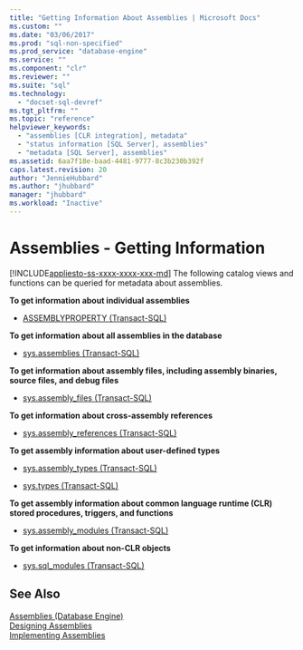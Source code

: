 ```yaml
---
title: "Getting Information About Assemblies | Microsoft Docs"
ms.custom: ""
ms.date: "03/06/2017"
ms.prod: "sql-non-specified"
ms.prod_service: "database-engine"
ms.service: ""
ms.component: "clr"
ms.reviewer: ""
ms.suite: "sql"
ms.technology: 
  - "docset-sql-devref"
ms.tgt_pltfrm: ""
ms.topic: "reference"
helpviewer_keywords: 
  - "assemblies [CLR integration], metadata"
  - "status information [SQL Server], assemblies"
  - "metadata [SQL Server], assemblies"
ms.assetid: 6aa7f18e-baad-4481-9777-8c3b230b392f
caps.latest.revision: 20
author: "JennieHubbard"
ms.author: "jhubbard"
manager: "jhubbard"
ms.workload: "Inactive"
---
```

# Assemblies - Getting Information
[!INCLUDE[appliesto-ss-xxxx-xxxx-xxx-md](../../includes/appliesto-ss-xxxx-xxxx-xxx-md.md)]
  The following catalog views and functions can be queried for metadata about assemblies.  
  
 **To get information about individual assemblies**  
  
-   [ASSEMBLYPROPERTY &#40;Transact-SQL&#41;](../../t-sql/functions/assemblyproperty-transact-sql.md)  
  
 **To get information about all assemblies in the database**  
  
-   [sys.assemblies &#40;Transact-SQL&#41;](../../relational-databases/system-catalog-views/sys-assemblies-transact-sql.md)  
  
 **To get information about assembly files, including assembly binaries, source files, and debug files**  
  
-   [sys.assembly_files &#40;Transact-SQL&#41;](../../relational-databases/system-catalog-views/sys-assembly-files-transact-sql.md)  
  
 **To get information about cross-assembly references**  
  
-   [sys.assembly_references &#40;Transact-SQL&#41;](../../relational-databases/system-catalog-views/sys-assembly-references-transact-sql.md)  
  
 **To get assembly information about user-defined types**  
  
-   [sys.assembly_types &#40;Transact-SQL&#41;](../../relational-databases/system-catalog-views/sys-assembly-types-transact-sql.md)  
  
-   [sys.types &#40;Transact-SQL&#41;](../../relational-databases/system-catalog-views/sys-types-transact-sql.md)  
  
 **To get assembly information about common language runtime (CLR) stored procedures, triggers, and functions**  
  
-   [sys.assembly_modules &#40;Transact-SQL&#41;](../../relational-databases/system-catalog-views/sys-assembly-modules-transact-sql.md)  
  
 **To get information about non-CLR objects**  
  
-   [sys.sql_modules &#40;Transact-SQL&#41;](../../relational-databases/system-catalog-views/sys-sql-modules-transact-sql.md)  
  
## See Also  
 [Assemblies &#40;Database Engine&#41;](../../relational-databases/clr-integration/assemblies-database-engine.md)   
 [Designing Assemblies](../../relational-databases/clr-integration/assemblies-designing.md)   
 [Implementing Assemblies](../../relational-databases/clr-integration/assemblies-implementing.md)  
  
  
